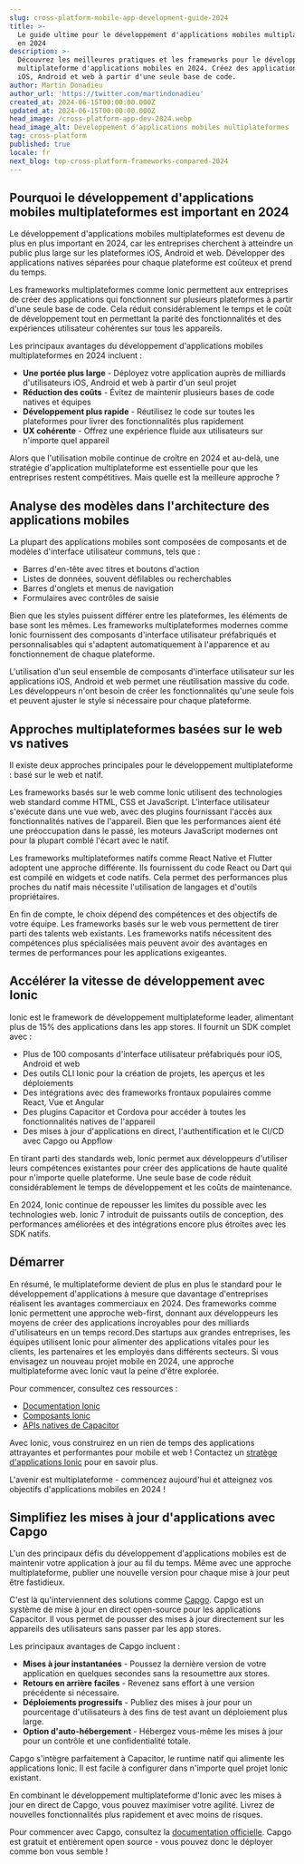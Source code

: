 ```yaml
---
slug: cross-platform-mobile-app-development-guide-2024
title: >-
  Le guide ultime pour le développement d'applications mobiles multiplateforme
  en 2024
description: >-
  Découvrez les meilleures pratiques et les frameworks pour le développement
  multiplateforme d'applications mobiles en 2024. Créez des applications pour
  iOS, Android et web à partir d'une seule base de code.
author: Martin Donadieu
author_url: 'https://twitter.com/martindonadieu'
created_at: 2024-06-15T00:00:00.000Z
updated_at: 2024-06-15T00:00:00.000Z
head_image: /cross-platform-app-dev-2024.webp
head_image_alt: Développement d'applications mobiles multiplateformes
tag: cross-platform
published: true
locale: fr
next_blog: top-cross-platform-frameworks-compared-2024
---
```


## Pourquoi le développement d'applications mobiles multiplateformes est important en 2024

Le développement d'applications mobiles multiplateformes est devenu de plus en plus important en 2024, car les entreprises cherchent à atteindre un public plus large sur les plateformes iOS, Android et web. Développer des applications natives séparées pour chaque plateforme est coûteux et prend du temps.

Les frameworks multiplateformes comme Ionic permettent aux entreprises de créer des applications qui fonctionnent sur plusieurs plateformes à partir d'une seule base de code. Cela réduit considérablement le temps et le coût de développement tout en permettant la parité des fonctionnalités et des expériences utilisateur cohérentes sur tous les appareils.

Les principaux avantages du développement d'applications mobiles multiplateformes en 2024 incluent :

- **Une portée plus large** - Déployez votre application auprès de milliards d'utilisateurs iOS, Android et web à partir d'un seul projet
- **Réduction des coûts** - Évitez de maintenir plusieurs bases de code natives et équipes
- **Développement plus rapide** - Réutilisez le code sur toutes les plateformes pour livrer des fonctionnalités plus rapidement
- **UX cohérente** - Offrez une expérience fluide aux utilisateurs sur n'importe quel appareil

Alors que l'utilisation mobile continue de croître en 2024 et au-delà, une stratégie d'application multiplateforme est essentielle pour que les entreprises restent compétitives. Mais quelle est la meilleure approche ?

## Analyse des modèles dans l'architecture des applications mobiles

La plupart des applications mobiles sont composées de composants et de modèles d'interface utilisateur communs, tels que :

- Barres d'en-tête avec titres et boutons d'action
- Listes de données, souvent défilables ou recherchables
- Barres d'onglets et menus de navigation
- Formulaires avec contrôles de saisie

Bien que les styles puissent différer entre les plateformes, les éléments de base sont les mêmes. Les frameworks multiplateformes modernes comme Ionic fournissent des composants d'interface utilisateur préfabriqués et personnalisables qui s'adaptent automatiquement à l'apparence et au fonctionnement de chaque plateforme.

L'utilisation d'un seul ensemble de composants d'interface utilisateur sur les applications iOS, Android et web permet une réutilisation massive du code. Les développeurs n'ont besoin de créer les fonctionnalités qu'une seule fois et peuvent ajuster le style si nécessaire pour chaque plateforme.

## Approches multiplateformes basées sur le web vs natives

Il existe deux approches principales pour le développement multiplateforme : basé sur le web et natif.

Les frameworks basés sur le web comme Ionic utilisent des technologies web standard comme HTML, CSS et JavaScript. L'interface utilisateur s'exécute dans une vue web, avec des plugins fournissant l'accès aux fonctionnalités natives de l'appareil. Bien que les performances aient été une préoccupation dans le passé, les moteurs JavaScript modernes ont pour la plupart comblé l'écart avec le natif.

Les frameworks multiplateformes natifs comme React Native et Flutter adoptent une approche différente. Ils fournissent du code React ou Dart qui est compilé en widgets et code natifs. Cela permet des performances plus proches du natif mais nécessite l'utilisation de langages et d'outils propriétaires.

En fin de compte, le choix dépend des compétences et des objectifs de votre équipe. Les frameworks basés sur le web vous permettent de tirer parti des talents web existants. Les frameworks natifs nécessitent des compétences plus spécialisées mais peuvent avoir des avantages en termes de performances pour les applications exigeantes.

## Accélérer la vitesse de développement avec Ionic

Ionic est le framework de développement multiplateforme leader, alimentant plus de 15% des applications dans les app stores. Il fournit un SDK complet avec :

- Plus de 100 composants d'interface utilisateur préfabriqués pour iOS, Android et web
- Des outils CLI Ionic pour la création de projets, les aperçus et les déploiements
- Des intégrations avec des frameworks frontaux populaires comme React, Vue et Angular
- Des plugins Capacitor et Cordova pour accéder à toutes les fonctionnalités natives de l'appareil
- Des mises à jour d'applications en direct, l'authentification et le CI/CD avec Capgo ou Appflow

En tirant parti des standards web, Ionic permet aux développeurs d'utiliser leurs compétences existantes pour créer des applications de haute qualité pour n'importe quelle plateforme. Une seule base de code réduit considérablement le temps de développement et les coûts de maintenance.

En 2024, Ionic continue de repousser les limites du possible avec les technologies web. Ionic 7 introduit de puissants outils de conception, des performances améliorées et des intégrations encore plus étroites avec les SDK natifs.

## Démarrer

En résumé, le multiplateforme devient de plus en plus le standard pour le développement d'applications à mesure que davantage d'entreprises réalisent les avantages commerciaux en 2024. Des frameworks comme Ionic permettent une approche web-first, donnant aux développeurs les moyens de créer des applications incroyables pour des milliards d'utilisateurs en un temps record.Des startups aux grandes entreprises, les équipes utilisent Ionic pour alimenter des applications vitales pour les clients, les partenaires et les employés dans différents secteurs. Si vous envisagez un nouveau projet mobile en 2024, une approche multiplateforme avec Ionic vaut la peine d'être explorée.

Pour commencer, consultez ces ressources :

- [Documentation Ionic](https://ionicframeworkcom/docs)
- [Composants Ionic](https://ionicframeworkcom/docs/components)
- [APIs natives de Capacitor](https://capacitorionicframeworkcom/)

Avec Ionic, vous construirez en un rien de temps des applications attrayantes et performantes pour mobile et web ! Contactez un [stratège d'applications Ionic](https://ionicio/enterprise/strategy-session) pour en savoir plus.

L'avenir est multiplateforme - commencez aujourd'hui et atteignez vos objectifs d'applications mobiles en 2024 !

## Simplifiez les mises à jour d'applications avec Capgo

L'un des principaux défis du développement d'applications mobiles est de maintenir votre application à jour au fil du temps. Même avec une approche multiplateforme, publier une nouvelle version pour chaque mise à jour peut être fastidieux.

C'est là qu'interviennent des solutions comme [Capgo](https://capgoapp/). Capgo est un système de mise à jour en direct open-source pour les applications Capacitor. Il vous permet de pousser des mises à jour directement sur les appareils des utilisateurs sans passer par les app stores.

Les principaux avantages de Capgo incluent :

- **Mises à jour instantanées** - Poussez la dernière version de votre application en quelques secondes sans la resoumettre aux stores.
- **Retours en arrière faciles** - Revenez sans effort à une version précédente si nécessaire.
- **Déploiements progressifs** - Publiez des mises à jour pour un pourcentage d'utilisateurs à des fins de test avant un déploiement plus large.
- **Option d'auto-hébergement** - Hébergez vous-même les mises à jour pour un contrôle et une confidentialité totale.

Capgo s'intègre parfaitement à Capacitor, le runtime natif qui alimente les applications Ionic. Il est facile à configurer dans n'importe quel projet Ionic existant.

En combinant le développement multiplateforme d'Ionic avec les mises à jour en direct de Capgo, vous pouvez maximiser votre agilité. Livrez de nouvelles fonctionnalités plus rapidement et avec moins de risques.

Pour commencer avec Capgo, consultez la [documentation officielle](https://docscapgoapp/). Capgo est gratuit et entièrement open source - vous pouvez donc le déployer comme bon vous semble !